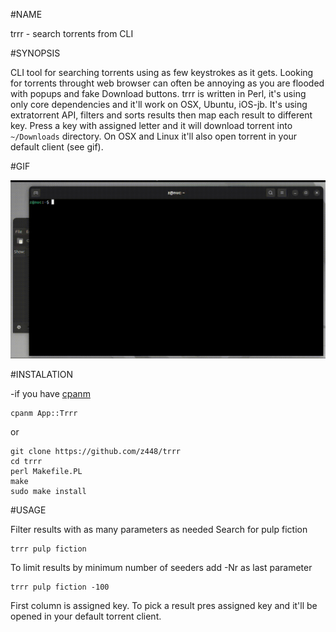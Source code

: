 #NAME

trrr - search torrents from CLI


#SYNOPSIS

CLI tool for searching torrents using as few keystrokes as it gets. Looking for torrents throught web browser can often be annoying as you are flooded with popups and fake Download buttons. trrr is written in Perl, it's using only core dependencies and it'll work on OSX, Ubuntu, iOS-jb. It's using extratorrent API, filters and sorts results then map each result to different key. Press a key with assigned letter and it will download torrent into `~/Downloads` directory. On OSX and Linux it'll also open torrent in your default client (see gif). 



#GIF

![trrr](https://raw.githubusercontent.com/z448/trrr/master/trrr.gif)

#INSTALATION

-if you have [cpanm](https://metacpan.org/pod/App::cpanminus)

```
cpanm App::Trrr
```

or

```
git clone https://github.com/z448/trrr
cd trrr
perl Makefile.PL
make
sudo make install
```


#USAGE

Filter results with as many parameters as needed
Search for pulp fiction

```
trrr pulp fiction
```

To limit results by minimum number of seeders add -Nr as last parameter

```
trrr pulp fiction -100
```

First column is assigned key. To pick a result pres assigned key and it'll be opened in your default torrent client.

